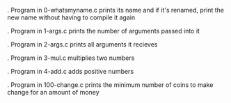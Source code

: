 . Program in 0-whatsmyname.c prints its name and if it's renamed,
  print the new name without having to compile it again

. Program in 1-args.c prints the number of arguments passed into it

. Program in 2-args.c prints all arguments it recieves

. Program in 3-mul.c multiplies two numbers

. Program in 4-add.c adds positive numbers

. Program in 100-change.c prints the minimum number of coins to make 
  change for an amount of money
